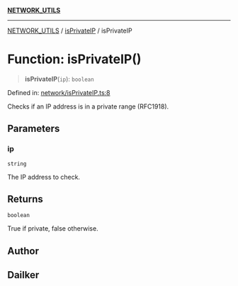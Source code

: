 [**NETWORK_UTILS**](../../README.md)

***

[NETWORK_UTILS](../../README.md) / [isPrivateIP](../README.md) / isPrivateIP

# Function: isPrivateIP()

> **isPrivateIP**(`ip`): `boolean`

Defined in: [network/isPrivateIP.ts:8](https://github.com/dailker/everyutil-js/blob/b3e269da55b7d96c15eb37e98c5c4f6b94f05f6f/src/network/isPrivateIP.ts#L8)

Checks if an IP address is in a private range (RFC1918).

## Parameters

### ip

`string`

The IP address to check.

## Returns

`boolean`

True if private, false otherwise.

## Author

## Dailker
